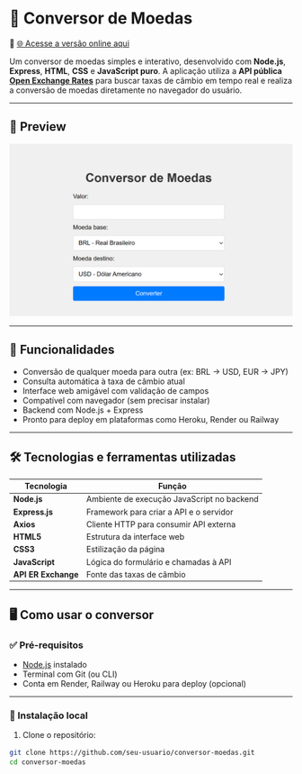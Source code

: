 # 💱 Conversor de Moedas

🔗 [🌐 Acesse a versão online aqui](https://conversordemoedas-z2w0.onrender.com)

Um conversor de moedas simples e interativo, desenvolvido com **Node.js**, **Express**, **HTML**, **CSS** e **JavaScript puro**. A aplicação utiliza a **API pública [Open Exchange Rates](https://open.er-api.com/)** para buscar taxas de câmbio em tempo real e realiza a conversão de moedas diretamente no navegador do usuário.

---

## 📸 Preview

![screenshot](capturadetelaconversordemoedas.png)

---

## 🚀 Funcionalidades

- Conversão de qualquer moeda para outra (ex: BRL → USD, EUR → JPY)
- Consulta automática à taxa de câmbio atual
- Interface web amigável com validação de campos
- Compatível com navegador (sem precisar instalar)
- Backend com Node.js + Express
- Pronto para deploy em plataformas como Heroku, Render ou Railway

---

## 🛠️ Tecnologias e ferramentas utilizadas

| Tecnologia     | Função                                      |
|----------------|---------------------------------------------|
| **Node.js**    | Ambiente de execução JavaScript no backend  |
| **Express.js** | Framework para criar a API e o servidor     |
| **Axios**      | Cliente HTTP para consumir API externa      |
| **HTML5**      | Estrutura da interface web                  |
| **CSS3**       | Estilização da página                       |
| **JavaScript** | Lógica do formulário e chamadas à API       |
| **API ER Exchange** | Fonte das taxas de câmbio           |

---

## 🖥️ Como usar o conversor

### ✅ Pré-requisitos

- [Node.js](https://nodejs.org/) instalado
- Terminal com Git (ou CLI)
- Conta em Render, Railway ou Heroku para deploy (opcional)

---

### 🔧 Instalação local

1. Clone o repositório:

```bash
git clone https://github.com/seu-usuario/conversor-moedas.git
cd conversor-moedas
